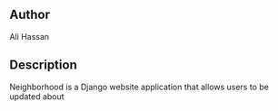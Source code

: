 ## Author
Ali Hassan

## Description
Neighborhood is a Django website application that allows users to be updated about 

